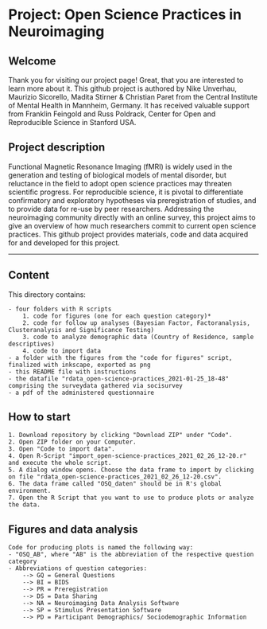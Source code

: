 # Project: Open Science Practices in Neuroimaging

## Welcome

Thank you for visiting our project page! Great, that you are interested to learn more about it.
This github project is authored by Nike Unverhau, Maurizio Sicorello, Madita Stirner & Christian Paret from the Central Institute of Mental Health in Mannheim, Germany. It has received valuable support from Franklin Feingold and Russ Poldrack, Center for Open and Reproducible Science in Stanford USA.

## Project description

Functional Magnetic Resonance Imaging (fMRI) is widely used in the generation and testing of biological models of mental disorder, but reluctance in the field to adopt open science practices may threaten scientific progress. For reproducible science, it is pivotal to differentiate confirmatory and exploratory hypotheses via preregistration of studies, and to provide data for re-use by peer researchers. Addressing the neuroimaging community directly with an online survey, this project aims to give an overview of how much researchers commit to current open science practices.
This github project provides materials, code and data acquired for and developed for this project.
_____________________________________________________________________________________________________________________________________________

## Content
 
This directory contains:

	- four folders with R scripts
		1. code for figures (one for each question category)*
		2. code for follow up analyses (Bayesian Factor, Factoranalysis, Clusteranalysis and Significance Testing) 
		3. code to analyze demographic data (Country of Residence, sample descriptives) 
		4. code to import data 
	- a folder with the figures from the "code for figures" script, finalized with inkscape, exported as png 
	- this README file with instructions
	- the datafile "rdata_open-science-practices_2021-01-25_18-48" comprising the surveydata gathered via socisurvey
	- a pdf of the administered questionnaire 

## How to start

	1. Download repository by clicking "Download ZIP" under "Code". 
	2. Open ZIP folder on your Computer. 
	3. Open "Code to import data".
	4. Open R-Script "import_open-science-practices_2021_02_26_12-20.r" and execute the whole script.
	5. A dialog window opens. Choose the data frame to import by clicking on file "rdata_open-science-practices_2021_02_26_12-20.csv".
	6. The data frame called "OSQ_daten" should be in R's global environment.
	7. Open the R Script that you want to use to produce plots or analyze the data.


## Figures and data analysis

	Code for producing plots is named the following way:
	- "OSQ_AB", where "AB" is the abbreviation of the respective question category
	- Abbreviations of question categories:
		--> GQ = General Questions
		--> BI = BIDS
		--> PR = Preregistration
		--> DS = Data Sharing
		--> NA = Neuroimaging Data Analysis Software
		--> SP = Stimulus Presentation Software
		--> PD = Participant Demographics/ Sociodemographic Information

	

